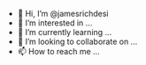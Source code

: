 - 👋 Hi, I’m @jamesrichdesi
- 👀 I’m interested in ...
- 🌱 I’m currently learning ...
- 💞️ I’m looking to collaborate on ...
- 📫 How to reach me ...

<!---
jamesrichdesi/jamesrichdesi is a ✨ special ✨ repository because its `README.md` (this file) appears on your GitHub profile.
You can click the Preview link to take a look at your changes.
--->

